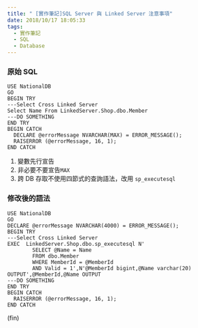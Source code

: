 ```yaml
---
title: " [實作筆記]SQL Server 與 Linked Server 注意事項"
date: 2018/10/17 18:05:33
tags:
  - 實作筆記
  - SQL
  - Database
---
```


### 原始 SQL

```SQL=4
USE NationalDB
GO
BEGIN TRY
---Select Cross Linked Server
Select Name From LinkedServer.Shop.dbo.Member
---DO SOMETHING
END TRY
BEGIN CATCH
  DECLARE @errorMessage NVARCHAR(MAX) = ERROR_MESSAGE();
  RAISERROR (@errorMessage, 16, 1);
END CATCH
```

1. 變數先行宣告
2. 非必要不要宣告`MAX`
3. 跨 DB 存取不使用四節式的查詢語法，改用 `sp_executesql`

### 修改後的語法

```SQL=4
USE NationalDB
GO
DECLARE @errorMessage NVARCHAR(4000) = ERROR_MESSAGE();
BEGIN TRY
---Select Cross Linked Server
EXEC  LinkedServer.Shop.dbo.sp_executesql N'
        SELECT @Name = Name
        FROM dbo.Member
        WHERE MemberId = @MemberId
        AND Valid = 1',N'@MemberId bigint,@Name varchar(20) OUTPUT',@MemberId,@Name OUTPUT
---DO SOMETHING
END TRY
BEGIN CATCH
  RAISERROR (@errorMessage, 16, 1);
END CATCH
```

(fin)
